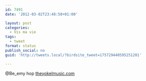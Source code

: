 ```yaml
---
id: 7491
date: '2012-03-02T23:48:58+01:00'

layout: post
categories:
  - Vis ma vie
tags:
  - tweet
format: status
publish_social: no
guid: 'http://tweets.local/?birdsite_tweet=175729440595251201'

---
```


@Be\_emy hop [theyokelmusic.com](http://theyokelmusic.com)